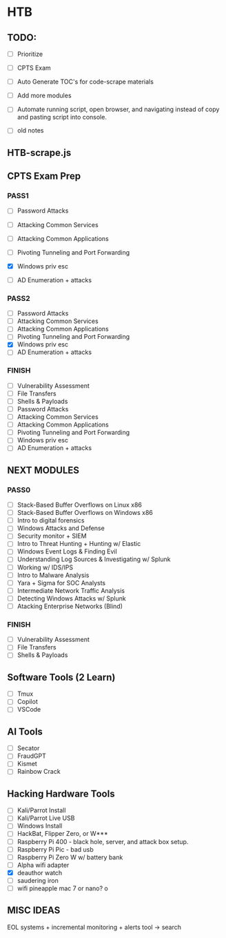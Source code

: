 # HTB

## TODO:

- [ ] Prioritize

- [ ] CPTS Exam
- [ ] Auto Generate TOC's for code-scrape materials
- [ ] Add more modules
- [ ] Automate running script, open browser, and navigating instead of copy and pasting script into console.
- [ ] old notes

## HTB-scrape.js

## CPTS Exam Prep

### PASS1
- [ ] Password Attacks
- [ ] Attacking Common Services
- [ ] Attacking Common Applications
- [ ] Pivoting Tunneling and Port Forwarding
- [x] Windows priv esc
- [ ] AD Enumeration + attacks


### PASS2
- [ ] Password Attacks
- [ ] Attacking Common Services
- [ ] Attacking Common Applications
- [ ] Pivoting Tunneling and Port Forwarding
- [x] Windows priv esc
- [ ] AD Enumeration + attacks

### FINISH
- [ ] Vulnerability Assessment
- [ ] File Transfers
- [ ] Shells & Payloads
- [ ] Password Attacks
- [ ] Attacking Common Services
- [ ] Attacking Common Applications
- [ ] Pivoting Tunneling and Port Forwarding
- [ ] Windows priv esc
- [ ] AD Enumeration + attacks

## NEXT MODULES

### PASS0
- [ ] Stack-Based Buffer Overflows on Linux x86
- [ ] Stack-Based Buffer Overflows on Windows x86
- [ ] Intro to digital forensics
- [ ] Windows Attacks and Defense
- [ ] Security monitor + SIEM
- [ ] Intro to Threat Hunting + Hunting w/ Elastic
- [ ] Windows Event Logs & Finding Evil
- [ ] Understanding Log Sources & Investigating w/ Splunk
- [ ] Working w/ IDS/IPS
- [ ] Intro to Malware Analysis
- [ ] Yara + Sigma for SOC Analysts
- [ ] Intermediate Network Traffic Analysis
- [ ] Detecting Windows Attacks w/ Splunk
- [ ] Atacking Enterprise Networks (Blind)

### FINISH
- [ ] Vulnerability Assessment
- [ ] File Transfers
- [ ] Shells & Payloads

## Software Tools (2 Learn)

- [ ] Tmux
- [ ] Copilot
- [ ] VSCode

## AI Tools

- [ ] Secator
- [ ] FraudGPT
- [ ] Kismet
- [ ] Rainbow Crack

## Hacking Hardware Tools

- [ ] Kali/Parrot Install
- [ ] Kali/Parrot Live USB
- [ ] Windows Install
- [ ] HackBat, Flipper Zero, or W\*\*\*
- [ ] Raspberry Pi 400 - black hole, server, and attack box setup.
- [ ] Raspberry Pi Pic - bad usb
- [ ] Raspberry Pi Zero W w/ battery bank
- [ ] Alpha wifi adapter
- [x] deauthor watch
- [ ] saudering iron
- [ ] wifi pineapple mac 7 or nano?
o
## MISC IDEAS
EOL systems + incremental monitoring + alerts tool -> search
